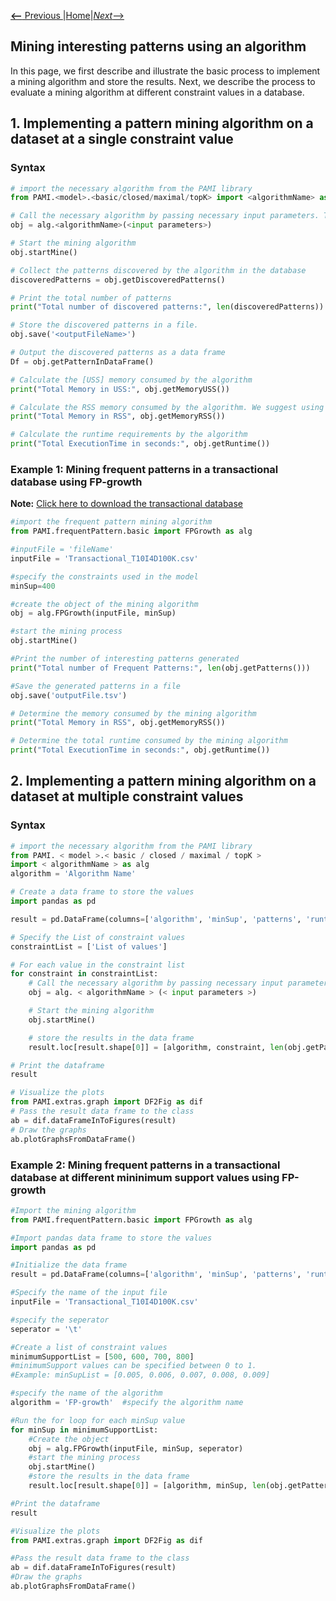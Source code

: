 [__<--__ Previous ](terminalExecute.html)|[Home](utilization.html)|[_Next_-->](evaluateMultipleAlgorithms.html)

## Mining interesting patterns using an algorithm

In this page, we first describe and illustrate the basic process to implement a mining algorithm and store the results.
Next, we describe the process to evaluate a mining algorithm at different constraint values in a database.

## 1. Implementing a pattern mining algorithm on a dataset at a single constraint value

### Syntax
```Python
# import the necessary algorithm from the PAMI library
from PAMI.<model>.<basic/closed/maximal/topK> import <algorithmName> as alg

# Call the necessary algorithm by passing necessary input parameters. The input parameters include inputFileName and the user-specified constraints.
obj = alg.<algorithmName>(<input parameters>)

# Start the mining algorithm
obj.startMine()

# Collect the patterns discovered by the algorithm in the database
discoveredPatterns = obj.getDiscoveredPatterns()

# Print the total number of patterns
print("Total number of discovered patterns:", len(discoveredPatterns))

# Store the discovered patterns in a file. 
obj.save('<outputFileName>')

# Output the discovered patterns as a data frame
Df = obj.getPatternInDataFrame()

# Calculate the [USS] memory consumed by the algorithm
print("Total Memory in USS:", obj.getMemoryUSS())

# Calculate the RSS memory consumed by the algorithm. We suggest using RSS memory for the memory comparison
print("Total Memory in RSS", obj.getMemoryRSS())

# Calculate the runtime requirements by the algorithm
print("Total ExecutionTime in seconds:", obj.getRuntime())
```


### Example 1: Mining frequent patterns in a transactional database using FP-growth

__Note:__ [Click here to download the transactional database](https://u-aizu.ac.jp/~udayrage/datasets/transactionalDatabases/Transactional_T10I4D100K.csv)

```Python
#import the frequent pattern mining algorithm
from PAMI.frequentPattern.basic import FPGrowth as alg

#inputFile = 'fileName'
inputFile = 'Transactional_T10I4D100K.csv'

#specify the constraints used in the model
minSup=400

#create the object of the mining algorithm 
obj = alg.FPGrowth(inputFile, minSup)

#start the mining process
obj.startMine()

#Print the number of interesting patterns generated
print("Total number of Frequent Patterns:", len(obj.getPatterns()))

#Save the generated patterns in a file
obj.save('outputFile.tsv')

# Determine the memory consumed by the mining algorithm
print("Total Memory in RSS", obj.getMemoryRSS())

# Determine the total runtime consumed by the mining algorithm
print("Total ExecutionTime in seconds:", obj.getRuntime())
```

## 2. Implementing a pattern mining algorithm on a dataset at multiple constraint values

### Syntax

```Python
# import the necessary algorithm from the PAMI library
from PAMI. < model >.< basic / closed / maximal / topK >
import < algorithmName > as alg
algorithm = 'Algorithm Name'

# Create a data frame to store the values
import pandas as pd

result = pd.DataFrame(columns=['algorithm', 'minSup', 'patterns', 'runtime', 'memory'])

# Specify the List of constraint values
constraintList = ['List of values']

# For each value in the constraint list
for constraint in constraintList:
    # Call the necessary algorithm by passing necessary input parameters. The input parameters include inputFileName and the user-specified constraints.
    obj = alg. < algorithmName > (< input parameters >)

    # Start the mining algorithm
    obj.startMine()

    # store the results in the data frame
    result.loc[result.shape[0]] = [algorithm, constraint, len(obj.getPatterns()), obj.getRuntime(), obj.getMemoryRSS()]

# Print the dataframe
result

# Visualize the plots
from PAMI.extras.graph import DF2Fig as dif
# Pass the result data frame to the class
ab = dif.dataFrameInToFigures(result)
# Draw the graphs
ab.plotGraphsFromDataFrame()
```

### Example 2: Mining frequent patterns in a transactional database at different mininimum support values using FP-growth

```Python
#Import the mining algorithm
from PAMI.frequentPattern.basic import FPGrowth as alg

#Import pandas data frame to store the values 
import pandas as pd

#Initialize the data frame
result = pd.DataFrame(columns=['algorithm', 'minSup', 'patterns', 'runtime', 'memory'])

#Specify the name of the input file
inputFile = 'Transactional_T10I4D100K.csv'

#specify the seperator
seperator = '\t'

#Create a list of constraint values
minimumSupportList = [500, 600, 700, 800]
#minimumSupport values can be specified between 0 to 1.
#Example: minSupList = [0.005, 0.006, 0.007, 0.008, 0.009]

#specify the name of the algorithm
algorithm = 'FP-growth'  #specify the algorithm name

#Run the for loop for each minSup value
for minSup in minimumSupportList:
    #Create the object
    obj = alg.FPGrowth(inputFile, minSup, seperator)
    #start the mining process
    obj.startMine()
    #store the results in the data frame
    result.loc[result.shape[0]] = [algorithm, minSup, len(obj.getPatterns()), obj.getRuntime(), obj.getMemoryRSS()]

#Print the dataframe
result

#Visualize the plots
from PAMI.extras.graph import DF2Fig as dif

#Pass the result data frame to the class
ab = dif.dataFrameInToFigures(result)
#Draw the graphs
ab.plotGraphsFromDataFrame()
```
